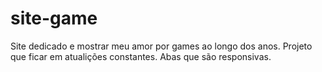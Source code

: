# site-game

Site dedicado e mostrar meu amor por games ao longo dos anos.
Projeto que ficar em atualições constantes.
Abas que são responsivas. 